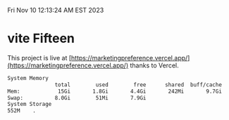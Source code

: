 Fri Nov 10 12:13:24 AM EST 2023

# vite Fifteen


This project is live at [https://marketingpreference.vercel.app/](https://marketingpreference.vercel.app/) thanks to Vercel.

```bash
System Memory
               total        used        free      shared  buff/cache   available
Mem:            15Gi       1.8Gi       4.4Gi       242Mi       9.7Gi        13Gi
Swap:          8.0Gi        51Mi       7.9Gi
System Storage
552M	.
```
```bash
